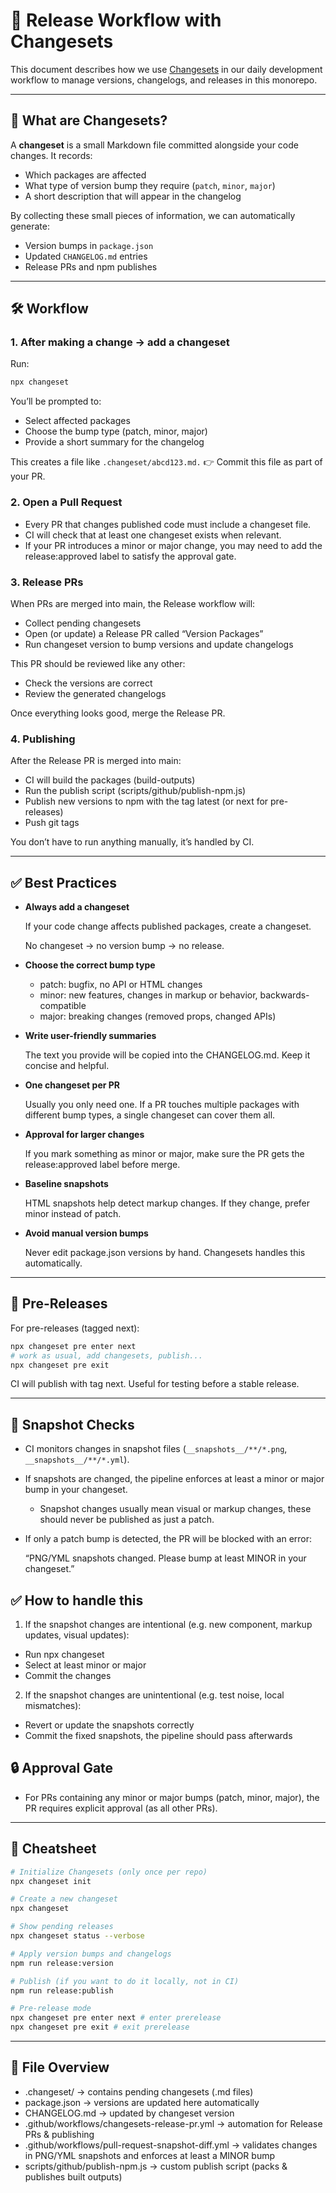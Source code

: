 # 🚢 Release Workflow with Changesets

This document describes how we use [Changesets](https://github.com/changesets/changesets) in our daily development workflow to manage versions, changelogs, and releases in this monorepo.

---

## 📖 What are Changesets?

A **changeset** is a small Markdown file committed alongside your code changes. It records:

- Which packages are affected
- What type of version bump they require (`patch`, `minor`, `major`)
- A short description that will appear in the changelog

By collecting these small pieces of information, we can automatically generate:

- Version bumps in `package.json`
- Updated `CHANGELOG.md` entries
- Release PRs and npm publishes

---

## 🛠 Workflow

### 1. After making a change → add a changeset

Run:

```bash
npx changeset
```

You’ll be prompted to:

- Select affected packages
- Choose the bump type (patch, minor, major)
- Provide a short summary for the changelog

This creates a file like `.changeset/abcd123.md.`
👉 Commit this file as part of your PR.

### 2. Open a Pull Request

- Every PR that changes published code must include a changeset file.
- CI will check that at least one changeset exists when relevant.
- If your PR introduces a minor or major change, you may need to add the release:approved label to satisfy the approval gate.

### 3. Release PRs

When PRs are merged into main, the Release workflow will:

- Collect pending changesets
- Open (or update) a Release PR called “Version Packages”
- Run changeset version to bump versions and update changelogs

This PR should be reviewed like any other:

- Check the versions are correct
- Review the generated changelogs

Once everything looks good, merge the Release PR.

### 4. Publishing

After the Release PR is merged into main:

- CI will build the packages (build-outputs)
- Run the publish script (scripts/github/publish-npm.js)
- Publish new versions to npm with the tag latest (or next for pre-releases)
- Push git tags

You don’t have to run anything manually, it’s handled by CI.

---

## ✅ Best Practices

- **Always add a changeset**

    If your code change affects published packages, create a changeset.

    No changeset → no version bump → no release.

- **Choose the correct bump type**
    - patch: bugfix, no API or HTML changes
    - minor: new features, changes in markup or behavior, backwards-compatible
    - major: breaking changes (removed props, changed APIs)

- **Write user-friendly summaries**

    The text you provide will be copied into the CHANGELOG.md. Keep it concise and helpful.

- **One changeset per PR**

    Usually you only need one. If a PR touches multiple packages with different bump types, a single changeset can cover them all.

- **Approval for larger changes**

    If you mark something as minor or major, make sure the PR gets the release:approved label before merge.

- **Baseline snapshots**

    HTML snapshots help detect markup changes. If they change, prefer minor instead of patch.

- **Avoid manual version bumps**

    Never edit package.json versions by hand. Changesets handles this automatically.

---

## 🚧 Pre-Releases

For pre-releases (tagged next):

```bash
npx changeset pre enter next
# work as usual, add changesets, publish...
npx changeset pre exit
```

CI will publish with tag next. Useful for testing before a stable release.

---

## 📸 Snapshot Checks

- CI monitors changes in snapshot files (`__snapshots__/**/*.png`, `__snapshots__/**/*.yml`).
- If snapshots are changed, the pipeline enforces at least a minor or major bump in your changeset.
    - Snapshot changes usually mean visual or markup changes, these should never be published as just a patch.
- If only a patch bump is detected, the PR will be blocked with an error:

    “PNG/YML snapshots changed. Please bump at least MINOR in your changeset.”

## ✅ How to handle this

1. If the snapshot changes are intentional (e.g. new component, markup updates, visual updates):

- Run npx changeset
- Select at least minor or major
- Commit the changes

2. If the snapshot changes are unintentional (e.g. test noise, local mismatches):

- Revert or update the snapshots correctly
- Commit the fixed snapshots, the pipeline should pass afterwards

## 🔒 Approval Gate

- For PRs containing any minor or major bumps (patch, minor, major), the PR requires explicit approval (as all other PRs).

---

## 🔑 Cheatsheet

```bash
# Initialize Changesets (only once per repo)
npx changeset init

# Create a new changeset
npx changeset

# Show pending releases
npx changeset status --verbose

# Apply version bumps and changelogs
npm run release:version

# Publish (if you want to do it locally, not in CI)
npm run release:publish

# Pre-release mode
npx changeset pre enter next # enter prerelease
npx changeset pre exit # exit prerelease
```

---

## 📂 File Overview

- .changeset/ → contains pending changesets (.md files)
- package.json → versions are updated here automatically
- CHANGELOG.md → updated by changeset version
- .github/workflows/changesets-release-pr.yml → automation for Release PRs & publishing
- .github/workflows/pull-request-snapshot-diff.yml → validates changes in PNG/YML snapshots and enforces at least a MINOR bump
- scripts/github/publish-npm.js → custom publish script (packs & publishes built outputs)
